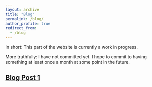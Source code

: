 ```yaml
---
layout: archive
title: "Blog"
permalink: /blog/
author_profile: true
redirect_from:
  - /blog
---
```


In short: This part of the website is currently a work in progress.

More truthfully: I have not committed yet. I hope to commit to having something at least once a month at some point in the future.

[Blog Post 1](/posts/2023-06-16-blog-post-1/)
-----

